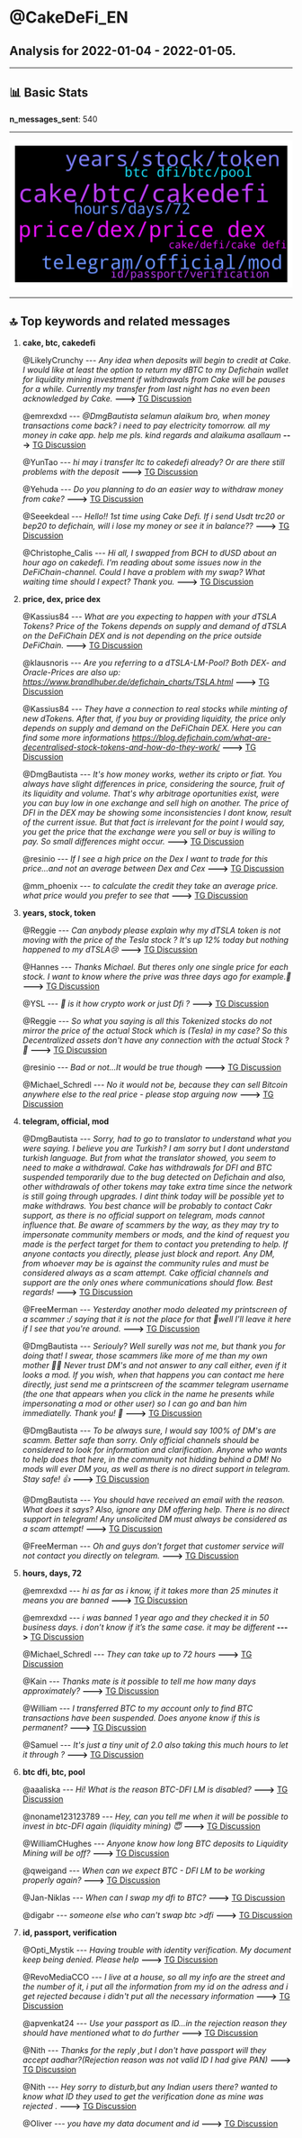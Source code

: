 # **@CakeDeFi_EN**
 ## Analysis for **2022-01-04** - **2022-01-05**.

---

## 📊 **Basic Stats**

**n_messages_sent**: 540

---
![wordcloud](CakeDeFi_EN_1Days_wordcloud.png)

---


## 🔝 **Top keywords and related messages**

1. **cake, btc, cakedefi**

    @LikelyCrunchy --- *Any idea when deposits will begin to credit at Cake. I would like at least the option to return my dBTC to my Defichain wallet for liquidity mining investment if withdrawals from Cake will be pauses for a while.  Currently my transfer from last night has no even been acknowledged by Cake.* **--->** [TG Discussion](https://t.me/CakeDeFi_EN/159954)

    @emrexdxd --- *@DmgBautista selamun alaikum bro, when money transactions come back? i need to pay electricity tomorrow. all my money in cake app. help me pls.  kind regards and alaikuma asallaum* **--->** [TG Discussion](https://t.me/CakeDeFi_EN/159997)

    @YunTao --- *hi may i transfer ltc to cakedefi already? Or are there still problems with the deposit* **--->** [TG Discussion](https://t.me/CakeDeFi_EN/160989)

    @Yehuda --- *Do you planning to do an easier way to withdraw money from cake?* **--->** [TG Discussion](https://t.me/CakeDeFi_EN/160997)

    @Seeekdeal --- *Hello!! 1st time using Cake Defi. If i send Usdt trc20 or bep20 to defichain, will i lose my money or see it in balance??* **--->** [TG Discussion](https://t.me/CakeDeFi_EN/160650)

    @Christophe_Calis --- *Hi all, I swapped from BCH to dUSD about an hour ago on cakedefi. I'm reading about some issues now in the DeFiChain-channel. Could I have a problem with my swap? What waiting time should I expect? Thank you.* **--->** [TG Discussion](https://t.me/CakeDeFi_EN/160480)

2. **price, dex, price dex**

    @Kassius84 --- *What are you expecting to happen with your dTSLA Tokens? Price of the Tokens depends on supply and demand of dTSLA on the DeFiChain DEX and is not depending on the price outside DeFiChain.* **--->** [TG Discussion](https://t.me/CakeDeFi_EN/160059)

    @klausnoris --- *Are you referring to a dTSLA-LM-Pool?  Both DEX- and Oracle-Prices are also up: https://www.brandlhuber.de/defichain_charts/TSLA.html* **--->** [TG Discussion](https://t.me/CakeDeFi_EN/160041)

    @Kassius84 --- *They have a connection to real stocks while minting of new dTokens. After that, if you buy or providing liquidity, the price only depends on supply and demand on the DeFiChain DEX. Here you can find some more informations https://blog.defichain.com/what-are-decentralised-stock-tokens-and-how-do-they-work/* **--->** [TG Discussion](https://t.me/CakeDeFi_EN/160083)

    @DmgBautista --- *It's how money works, wether its cripto or fiat. You always have slight differences in price, considering the source, fruit of its liquidity and volume. That's why arbitrage oportunities exist, were you can buy low in one exchange and sell high on another. The price of DFI in the DEX may be showing some inconsistencies I dont know, result of the current issue. But that fact is irrelevant for the point I would say, you get the price that the exchange were you sell or buy is willing to pay. So small differences might occur.* **--->** [TG Discussion](https://t.me/CakeDeFi_EN/160450)

    @resinio --- *If I see a high price on the Dex I want to trade for this price…and not an average between Dex and Cex* **--->** [TG Discussion](https://t.me/CakeDeFi_EN/160425)

    @mm_phoenix --- *to calculate the credit they take an average price. what price would you prefer to see that* **--->** [TG Discussion](https://t.me/CakeDeFi_EN/160423)

3. **years, stock, token**

    @Reggie --- *Can anybody please explain why my dTSLA token is not moving with the price of the Tesla stock ?   It's up 12% today but nothing happened to my dTSLA😢* **--->** [TG Discussion](https://t.me/CakeDeFi_EN/160027)

    @Hannes --- *Thanks Michael. But theres only one single price for each stock. I want to know where the prive was three days ago for example.🤔* **--->** [TG Discussion](https://t.me/CakeDeFi_EN/160905)

    @YSL --- *🤔 is it how crypto work or just Dfi ?* **--->** [TG Discussion](https://t.me/CakeDeFi_EN/160438)

    @Reggie --- *So what you saying is all this Tokenized stocks do not mirror the price of the actual Stock which is (Tesla) in my case?   So this Decentralized assets don't have any connection with the actual Stock ?🤕* **--->** [TG Discussion](https://t.me/CakeDeFi_EN/160074)

    @resinio --- *Bad or not…It would be true though* **--->** [TG Discussion](https://t.me/CakeDeFi_EN/160465)

    @Michael_Schredl --- *No it would not be, because they can sell Bitcoin anywhere else to the real price - please stop arguing now* **--->** [TG Discussion](https://t.me/CakeDeFi_EN/160466)

4. **telegram, official, mod**

    @DmgBautista --- *Sorry, had to go to translator to understand what you were saying. I believe you are Turkish? I am sorry but I dont understand turkish language. But from what the translator showed, you seem to need to make a withdrawal.   Cake has withdrawals for DFI and BTC suspended temporarily due to the bug detected on Defichain and also, other withdrawals of other tokens may take extra time since the network is still going through upgrades.   I dint think today will be possible yet to make withdraws. You best chance will be probably to contact Cakr support, as there is no official support on telegram, mods cannot influence that.   Be aware of scammers by the way, as they may try to impersonate community members or mods, and the kind of request you made is the perfect target for them to contact you pretending to help. If anyone contacts you directly, please just block and report. Any DM, from whoever may be  is against the community rules and must be considered always as a scam attempt. Cake official channels and support are the only ones where communications should flow. Best regards!* **--->** [TG Discussion](https://t.me/CakeDeFi_EN/160019)

    @FreeMerman --- *Yesterday another modo deleated my printscreen of a scammer :/ saying that it is not the place for that 🤷well I'll leave it here if I see that you're around.* **--->** [TG Discussion](https://t.me/CakeDeFi_EN/160689)

    @DmgBautista --- *Seriouly? Well surelly was not me, but thank you for doing that! I swear, those scammers like more of me than my own mother 🤦‍♂️   Never trust DM's and not answer to any call either, even if it looks a mod. If you wish, when that happens you can contact me here directly, just send me a printscreen of the scammer telegram username (the one that appears when you click in the name he presents while impersonating a mod or other user) so I can go and ban him immediatelly.  Thank you! 👐* **--->** [TG Discussion](https://t.me/CakeDeFi_EN/160686)

    @DmgBautista --- *To be always sure, I would say 100% of DM's are scamm. Better safe than sorry.   Only official channels should be considered to look for information and clarification. Anyone who wants to help does that here, in the community  not hidding behind a DM!   No mods will ever DM you, as well as there is no direct support in telegram. Stay safe! 👍* **--->** [TG Discussion](https://t.me/CakeDeFi_EN/160815)

    @DmgBautista --- *You should have received an email with the reason. What does it says?  Also, ignore any DM offering help. There is no direct support in telegram! Any unsolicited DM must always be considered as a scam attempt!* **--->** [TG Discussion](https://t.me/CakeDeFi_EN/160156)

    @FreeMerman --- *Oh and guys don't forget that customer service will not contact you directly on telegram.* **--->** [TG Discussion](https://t.me/CakeDeFi_EN/160661)

5. **hours, days, 72**

    @emrexdxd --- *hi as far as i know, if it takes more than 25 minutes it means you are banned* **--->** [TG Discussion](https://t.me/CakeDeFi_EN/160121)

    @emrexdxd --- *i was banned 1 year ago and they checked it in 50 business days. i don’t know if it’s the same case. it may be different* **--->** [TG Discussion](https://t.me/CakeDeFi_EN/160129)

    @Michael_Schredl --- *They can take up to 72 hours* **--->** [TG Discussion](https://t.me/CakeDeFi_EN/160337)

    @Kain --- *Thanks mate is it possible to tell me how many days approximately?* **--->** [TG Discussion](https://t.me/CakeDeFi_EN/160780)

    @William --- *I transferred BTC to my account only to find BTC transactions have been suspended. Does anyone know if this is permanent?* **--->** [TG Discussion](https://t.me/CakeDeFi_EN/160683)

    @Samuel --- *It's just a tiny unit of 2.0 also taking this much hours to let it through ?* **--->** [TG Discussion](https://t.me/CakeDeFi_EN/160308)

6. **btc dfi, btc, pool**

    @aaaliska --- *Hi! What is the reason BTC-DFI LM is disabled?* **--->** [TG Discussion](https://t.me/CakeDeFi_EN/160331)

    @noname123123789 --- *Hey, can you tell me when it will be possible to invest in btc-DFI again (liquidity mining) 😇* **--->** [TG Discussion](https://t.me/CakeDeFi_EN/161069)

    @WilliamCHughes --- *Anyone know how long BTC deposits to Liquidity Mining will be off?* **--->** [TG Discussion](https://t.me/CakeDeFi_EN/161133)

    @qweigand --- *When can we expect BTC - DFI LM to be working properly again?* **--->** [TG Discussion](https://t.me/CakeDeFi_EN/160329)

    @Jan-Niklas --- *When can I swap my dfi to BTC?* **--->** [TG Discussion](https://t.me/CakeDeFi_EN/160551)

    @digabr --- *someone else who can't swap btc >dfi* **--->** [TG Discussion](https://t.me/CakeDeFi_EN/160149)

7. **id, passport, verification**

    @Opti_Mystik --- *Having trouble with identity verification. My document keep being denied. Please help* **--->** [TG Discussion](https://t.me/CakeDeFi_EN/160153)

    @RevoMediaCCO --- *I live at a house, so all my info are the street and the number of it, i put all the information from my id on the adress and i get rejected because i didn't put all the necessary information* **--->** [TG Discussion](https://t.me/CakeDeFi_EN/160792)

    @apvenkat24 --- *Use your passport as ID…in the rejection reason they should have mentioned what to do further* **--->** [TG Discussion](https://t.me/CakeDeFi_EN/160596)

    @Nith --- *Thanks for the reply ,but I don't have passport will they accept aadhar?(Rejection reason was not valid ID I had give PAN)* **--->** [TG Discussion](https://t.me/CakeDeFi_EN/160597)

    @Nith --- *Hey sorry to disturb,but any Indian users there?  wanted to know what ID they used to get the verification done as mine was rejected .* **--->** [TG Discussion](https://t.me/CakeDeFi_EN/160595)

    @Oliver --- *you have my data document and id* **--->** [TG Discussion](https://t.me/CakeDeFi_EN/160960)

